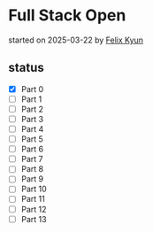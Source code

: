 # Full Stack Open 
started on 2025-03-22 by [Felix Kyun](https://github.com/Felix-Kyun)

## status
- [x] Part 0
- [ ] Part 1
- [ ] Part 2
- [ ] Part 3
- [ ] Part 4
- [ ] Part 5
- [ ] Part 6
- [ ] Part 7
- [ ] Part 8
- [ ] Part 9
- [ ] Part 10
- [ ] Part 11
- [ ] Part 12
- [ ] Part 13

